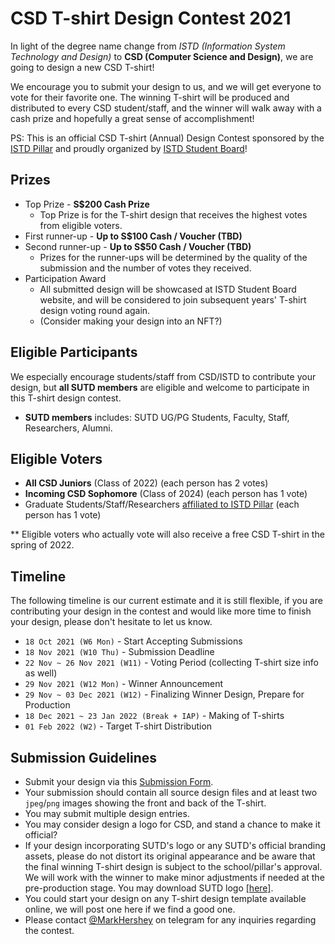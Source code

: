 # CSD T-shirt Design Contest 2021

In light of the degree name change from _ISTD (Information System Technology and Design)_ to **CSD (Computer Science and Design)**, we are going to design a new CSD T-shirt!

We encourage you to submit your design to us, and we will get everyone to vote for their favorite one. The winning T-shirt will be produced and distributed to every CSD student/staff, and the winner will walk away with a cash prize and hopefully a great sense of accomplishment!

PS: This is an official CSD T-shirt (Annual) Design Contest sponsored by the [ISTD Pillar](https://istd.sutd.edu.sg/) and proudly organized by [ISTD Student Board](https://istd.opensutd.org/)!

## Prizes

-   Top Prize - **S$200 Cash Prize**
    -   Top Prize is for the T-shirt design that receives the highest votes from eligible voters.
-   First runner-up - **Up to S$100 Cash / Voucher (TBD)**
-   Second runner-up - **Up to S$50 Cash / Voucher (TBD)**
    -   Prizes for the runner-ups will be determined by the quality of the submission and the number of votes they received.
-   Participation Award
    -   All submitted design will be showcased at ISTD Student Board website, and will be considered to join subsequent years' T-shirt design voting round again.
    -   (Consider making your design into an NFT?)

## Eligible Participants

We especially encourage students/staff from CSD/ISTD to contribute your design, but **all SUTD members** are eligible and welcome to participate in this T-shirt design contest.

-   **SUTD members** includes: SUTD UG/PG Students, Faculty, Staff, Researchers, Alumni.

## Eligible Voters

-   **All CSD Juniors** (Class of 2022) (each person has 2 votes)
-   **Incoming CSD Sophomore** (Class of 2024) (each person has 1 vote)
-   Graduate Students/Staff/Researchers <u>affiliated to ISTD Pillar</u> (each person has 1 vote)

\*\* Eligible voters who actually vote will also receive a free CSD T-shirt in the spring of 2022.

## Timeline

The following timeline is our current estimate and it is still flexible, if you are contributing your design in the contest and would like more time to finish your design, please don't hesitate to let us know.

-   `18 Oct 2021 (W6 Mon)` - Start Accepting Submissions
-   `18 Nov 2021 (W10 Thu)` - Submission Deadline
-   `22 Nov ~ 26 Nov 2021 (W11)` - Voting Period (collecting T-shirt size info as well)
-   `29 Nov 2021 (W12 Mon)` - Winner Announcement
-   `29 Nov ~ 03 Dec 2021 (W12)` - Finalizing Winner Design, Prepare for Production
-   `18 Dec 2021 ~ 23 Jan 2022 (Break + IAP)` - Making of T-shirts
-   `01 Feb 2022 (W2)` - Target T-shirt Distribution

## Submission Guidelines

-   Submit your design via this [Submission Form](https://forms.gle/arcvRDX9vYpQ3dqJA).
-   Your submission should contain all source design files and at least two `jpeg`/`png` images showing the front and back of the T-shirt.
-   You may submit multiple design entries.
-   You may consider design a logo for CSD, and stand a chance to make it official?
-   If your design incorporating SUTD's logo or any SUTD's official branding assets, please do not distort its original appearance and be aware that the final winning T-shirt design is subject to the school/pillar's approval. We will work with the winner to make minor adjustments if needed at the pre-production stage. You may download SUTD logo [[here]](resources/SUTD_LOGOs.zip).
-   You could start your design on any T-shirt design template available online, we will post one here if we find a good one.
-   Please contact [@MarkHershey](https://t.me/MarkHershey) on telegram for any inquiries regarding the contest.
